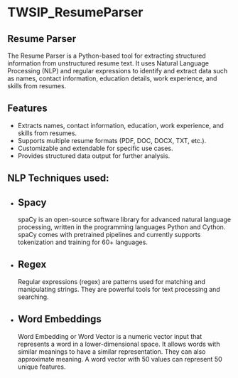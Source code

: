 # TWSIP_ResumeParser

## Resume Parser
The Resume Parser is a Python-based tool for extracting structured information from unstructured resume text. It uses Natural Language Processing (NLP) and regular expressions to identify and extract data such as names, contact information, education details, work experience, and skills from resumes.

## Features
* Extracts names, contact information, education, work experience, and skills from resumes.
* Supports multiple resume formats (PDF, DOC, DOCX, TXT, etc.).
* Customizable and extendable for specific use cases.
* Provides structured data output for further analysis.

## NLP Techniques used:
* ## Spacy
  spaCy is an open-source software library for advanced natural language processing, written in the programming languages Python and 
  Cython. spaCy comes with pretrained pipelines and currently supports tokenization and training for 60+ languages.

* ## Regex
  Regular expressions (regex) are patterns used for matching and manipulating strings. They are powerful tools for text processing and searching.

* ## Word Embeddings
  Word Embedding or Word Vector is a numeric vector input that represents a word in a lower-dimensional space. It allows words with 
similar meanings to have a similar representation. They can also approximate meaning. A word vector with 50 values can represent 50 unique features.
